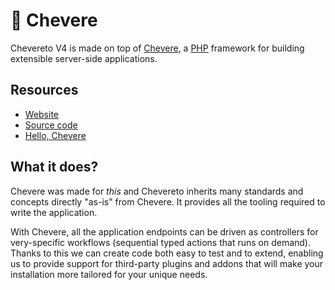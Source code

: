 # 💎 Chevere

Chevereto V4 is made on top of [Chevere](https://chevere.org), a [PHP](php.md) framework for building extensible server-side applications.

## Resources

* [Website](https://chevere.org)
* [Source code](https://github.com/chevere/chevere)
* [Hello, Chevere](https://rodolfo.is/2020/07/23/hello-chevere/)

## What it does?

Chevere was made for _this_ and Chevereto inherits many standards and concepts directly "as-is" from Chevere. It provides all the tooling required to write the application.

With Chevere, all the application endpoints can be driven as controllers for very-specific workflows (sequential typed actions that runs on demand). Thanks to this we can create code both easy to test and to extend, enabling us to provide support for third-party plugins and addons that will make your installation more tailored for your unique needs.
